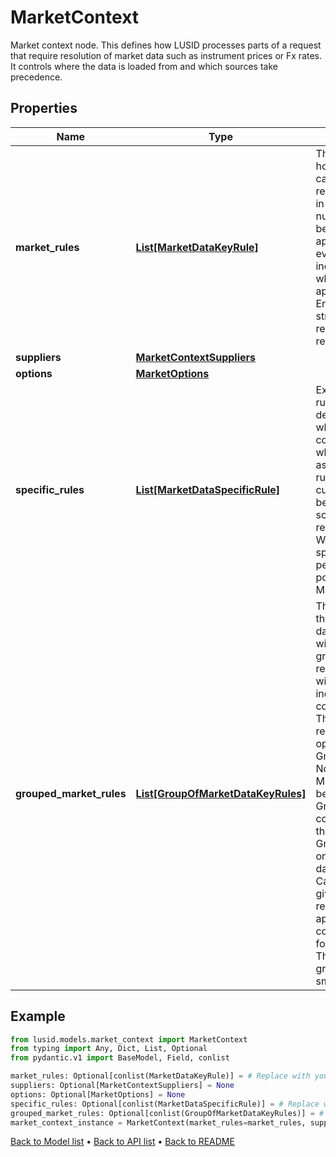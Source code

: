 # MarketContext

Market context node. This defines how LUSID processes parts of a request that require resolution of market data such as instrument prices or  Fx rates. It controls where the data is loaded from and which sources take precedence.
## Properties
Name | Type | Description | Notes
------------ | ------------- | ------------- | -------------
**market_rules** | [**List[MarketDataKeyRule]**](MarketDataKeyRule.md) | The set of rules that define how to resolve particular use cases. These can be relatively general or specific in nature.  Nominally any number are possible and will be processed in order where applicable. However, there is evidently a potential  for increased computational cost where many rules must be applied to resolve data. Ensuring that portfolios are structured in  such a way as to reduce the number of rules required is therefore sensible. | [optional] 
**suppliers** | [**MarketContextSuppliers**](MarketContextSuppliers.md) |  | [optional] 
**options** | [**MarketOptions**](MarketOptions.md) |  | [optional] 
**specific_rules** | [**List[MarketDataSpecificRule]**](MarketDataSpecificRule.md) | Extends market data key rules to be able to catch dependencies depending on where the dependency comes from, as opposed to what the dependency is asking for.  Using two specific rules, one could instruct rates curves requested by bonds to be retrieved from a different scope than rates curves requested by swaps.  WARNING: The use of specific rules impacts performance. Where possible, one should use MarketDataKeyRules only. | [optional] 
**grouped_market_rules** | [**List[GroupOfMarketDataKeyRules]**](GroupOfMarketDataKeyRules.md) | The list of groups of rules that will be used in market data resolution.  Rules given within a group will, if the group is being used to resolve data,  all be applied with the results of those individual resolution attempts combined into a single result.  The method for combining results is determined by the operation detailed in the GroupOfMarketDataKeyRules.                Notes:  - When resolving MarketData, MarketRules will be applied first followed by GroupedMarketRules  if data could not be found using only the MarketRules provided.  - GroupedMarketRules can only be used for resolving data from the QuoteStore.                Caution: As every rule in a given group will be applied in resolution if the group is applied,  groups are computationally expensive for market data resolution.  Therefore, heuristically, rule groups should be kept as small as possible. | [optional] 
## Example

```python
from lusid.models.market_context import MarketContext
from typing import Any, Dict, List, Optional
from pydantic.v1 import BaseModel, Field, conlist

market_rules: Optional[conlist(MarketDataKeyRule)] = # Replace with your value
suppliers: Optional[MarketContextSuppliers] = None
options: Optional[MarketOptions] = None
specific_rules: Optional[conlist(MarketDataSpecificRule)] = # Replace with your value
grouped_market_rules: Optional[conlist(GroupOfMarketDataKeyRules)] = # Replace with your value
market_context_instance = MarketContext(market_rules=market_rules, suppliers=suppliers, options=options, specific_rules=specific_rules, grouped_market_rules=grouped_market_rules)

```

[Back to Model list](../README.md#documentation-for-models) &#8226; [Back to API list](../README.md#documentation-for-api-endpoints) &#8226; [Back to README](../README.md)

